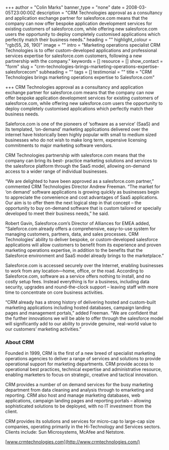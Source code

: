 +++
author = "Colin Marks"
banner_type = "none"
date = 2008-03-05T23:00:00Z
description = "CRM Technologies approval as a consultancy and application exchange partner for salesforce.com means that the company can now offer bespoke application development services for existing customers of salesforce.com, while offering new salesforce.com users the opportunity to deploy completely customised applications which perfectly match their business needs."
heading = ""
highlight_colour = "rgb(55, 26, 190)"
image = ""
intro = "Marketing operations specialist CRM Technologies is to offer custom-developed applications and professional services expertise for salesforce.com customers, following a new partnership with the company."
keywords = []
resource = []
show_contact = "form"
slug = "crm-technologies-brings-marketing-operations-expertise-salesforcecom"
subheading = ""
tags = []
testimonial = ""
title = "CRM Technologies brings marketing operations expertise to Salesforce.com"

+++
CRM Technologies approval as a consultancy and application exchange partner for salesforce.com means that the company can now offer bespoke application development services for existing customers of salesforce.com, while offering new salesforce.com users the opportunity to deploy completely customised applications which perfectly match their business needs.

Saleforce.com is one of the pioneers of ‘software as a service’ (SaaS) and its templated, ‘on-demand’ marketing applications delivered over the internet have historically been highly popular with small to medium sized businesses who do not wish to make long term, expensive licensing commitments to major marketing software vendors.

CRM Technologies partnership with salesforce.com means that the company can bring its best- practice marketing solutions and services to the salesforce platform through the SaaS model, allowing on-demand access to a wider range of individual businesses.

“We are delighted to have been approved as a salesforce.com partner,” commented CRM Technologies Director Andrew Freeman. “The market for ‘on demand’ software applications is growing quickly as businesses begin to appreciate the convenience and cost advantages of SaaS applications. Our aim is to offer them the next logical step in that concept – the opportunity to buy on-demand software that is custom tailored or specially developed to meet their business needs,” he said.

Robert Gavin, Salesforce.com’s Director of Alliances for EMEA added, “Saleforce.com already offers a comprehensive, easy-to-use system for managing customers, partners, data, and sales processes. CRM Technologies’ ability to deliver bespoke, or custom-developed salesforce applications will allow customers to benefit from its experience and proven marketing operations expertise, in addition to the benefits that the Salesforce environment and SaaS model already brings to the marketplace.”

Salesforce.com is accessed securely over the Internet, enabling businesses to work from any location—home, office, or the road. According to Salesforce.com, software as a service offers nothing to install, and no costly setup fees. Instead everything is for a business, including data security, upgrades and round-the-clock support – leaving staff with more time to concentrate on core business activities.

“CRM already has a strong history of delivering hosted and custom-built marketing applications including hosted databases, campaign landing pages and management portals,” added Freeman. “We are confident that the further innovations we will be able to offer through the salesforce model will significantly add to our ability to provide genuine, real-world value to our customers’ marketing activities.”

### About CRM

Founded in 1999, CRM is the first of a new breed of specialist marketing operations agencies to deliver a range of services and solutions to provide operational support for marketing departments. CRM provide access to operational best practices, technical expertise and administrative resource, enabling marketers to focus on strategic, creative and tactical innovation.

CRM provides a number of on demand services for the busy marketing department from data cleaning and analysis through to emarketing and reporting. CRM also host and manage marketing databases, web applications, campaign landing pages and reporting portals – allowing sophisticated solutions to be deployed, with no IT investment from the client.

CRM provides its solutions and services for micro-cap to large-cap size companies, operating primarily in the Hi-Technology and Services sectors. Clients include: Sun Microsystems, McAfee and Netstore.

[www.crmtechnologies.com](http://www.crmtechnologies.com/)